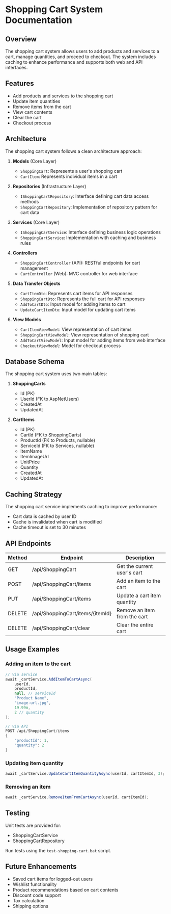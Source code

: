 # Shopping Cart System Documentation

## Overview

The shopping cart system allows users to add products and services to a cart, manage quantities, and proceed to checkout. The system includes caching to enhance performance and supports both web and API interfaces.

## Features

- Add products and services to the shopping cart
- Update item quantities
- Remove items from the cart
- View cart contents
- Clear the cart
- Checkout process

## Architecture

The shopping cart system follows a clean architecture approach:

1. **Models** (Core Layer)
   - `ShoppingCart`: Represents a user's shopping cart
   - `CartItem`: Represents individual items in a cart

2. **Repositories** (Infrastructure Layer)
   - `IShoppingCartRepository`: Interface defining cart data access methods
   - `ShoppingCartRepository`: Implementation of repository pattern for cart data

3. **Services** (Core Layer)
   - `IShoppingCartService`: Interface defining business logic operations
   - `ShoppingCartService`: Implementation with caching and business rules

4. **Controllers** 
   - `ShoppingCartController` (API): RESTful endpoints for cart management
   - `CartController` (Web): MVC controller for web interface

5. **Data Transfer Objects**
   - `CartItemDto`: Represents cart items for API responses
   - `ShoppingCartDto`: Represents the full cart for API responses
   - `AddToCartDto`: Input model for adding items to cart
   - `UpdateCartItemDto`: Input model for updating cart items

6. **View Models**
   - `CartItemViewModel`: View representation of cart items
   - `ShoppingCartViewModel`: View representation of shopping cart
   - `AddToCartViewModel`: Input model for adding items from web interface
   - `CheckoutViewModel`: Model for checkout process

## Database Schema

The shopping cart system uses two main tables:

1. **ShoppingCarts**
   - Id (PK)
   - UserId (FK to AspNetUsers)
   - CreatedAt
   - UpdatedAt

2. **CartItems**
   - Id (PK)
   - CartId (FK to ShoppingCarts)
   - ProductId (FK to Products, nullable)
   - ServiceId (FK to Services, nullable)
   - ItemName
   - ItemImageUrl
   - UnitPrice
   - Quantity
   - CreatedAt
   - UpdatedAt

## Caching Strategy

The shopping cart service implements caching to improve performance:

- Cart data is cached by user ID
- Cache is invalidated when cart is modified
- Cache timeout is set to 30 minutes

## API Endpoints

| Method | Endpoint | Description |
|--------|----------|-------------|
| GET    | /api/ShoppingCart | Get the current user's cart |
| POST   | /api/ShoppingCart/items | Add an item to the cart |
| PUT    | /api/ShoppingCart/items | Update a cart item quantity |
| DELETE | /api/ShoppingCart/items/{itemId} | Remove an item from the cart |
| DELETE | /api/ShoppingCart/clear | Clear the entire cart |

## Usage Examples

### Adding an item to the cart

```csharp
// Via service
await _cartService.AddItemToCartAsync(
    userId,
    productId,
    null, // serviceId
    "Product Name",
    "image-url.jpg",
    19.99m,
    2 // quantity
);

// Via API
POST /api/ShoppingCart/items
{
    "productId": 1,
    "quantity": 2
}
```

### Updating item quantity

```csharp
await _cartService.UpdateCartItemQuantityAsync(userId, cartItemId, 3);
```

### Removing an item

```csharp
await _cartService.RemoveItemFromCartAsync(userId, cartItemId);
```

## Testing

Unit tests are provided for:
- ShoppingCartService
- ShoppingCartRepository

Run tests using the `test-shopping-cart.bat` script.

## Future Enhancements

- Saved cart items for logged-out users
- Wishlist functionality
- Product recommendations based on cart contents
- Discount code support
- Tax calculation
- Shipping options
